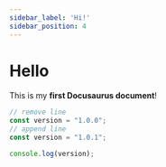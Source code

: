 ```yaml
---
sidebar_label: 'Hi!'
sidebar_position: 4
---
```


# Hello

This is my **first Docusaurus document**!

```js title="next update version"
// remove line
const version = "1.0.0";
// append line
const version = "1.0.1";

console.log(version);
```
